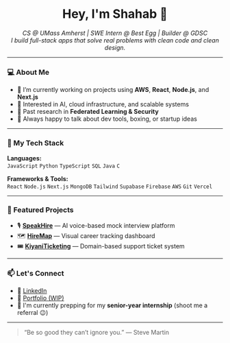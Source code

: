 <h1 align="center">Hey, I'm Shahab 👋</h1>

<p align="center">
  <em>CS @ UMass Amherst | SWE Intern @ Best Egg | Builder @ GDSC</em><br>
  <em>I build full-stack apps that solve real problems with clean code and clean design.</em>
</p>

---

### 💻 About Me

- 🔭 I’m currently working on projects using **AWS**, **React**, **Node.js**, and **Next.js**
- 🧠 Interested in AI, cloud infrastructure, and scalable systems
- 🧪 Past research in **Federated Learning & Security**
- 💬 Always happy to talk about dev tools, boxing, or startup ideas

---

### 🚀 My Tech Stack

**Languages:**  
`JavaScript` `Python` `TypeScript` `SQL` `Java` `C`

**Frameworks & Tools:**  
`React` `Node.js` `Next.js` `MongoDB` `Tailwind` `Supabase` `Firebase` `AWS` `Git` `Vercel`

---

### 📌 Featured Projects

- 🎙️ **[SpeakHire](https://github.com/ShahabKiyani/SpeakHire)** — AI voice-based mock interview platform  
- 🗺️ **[HireMap]((https://github.com/ShahabKiyani/HireMap))** — Visual career tracking dashboard  
- 🎟️ **[KiyaniTicketing](https://github.com/ShahabKiyani/KiyaniTicketing)** — Domain-based support ticket system

---

### 📫 Let's Connect

- 💼 [LinkedIn](https://www.linkedin.com/in/shahabkiyani)
- 🧠 [Portfolio (WIP)](https://github.com/ShahabKiyani)
- 🐍 I'm currently prepping for my **senior-year internship** (shoot me a referral 😉)

---

> “Be so good they can’t ignore you.” — Steve Martin
